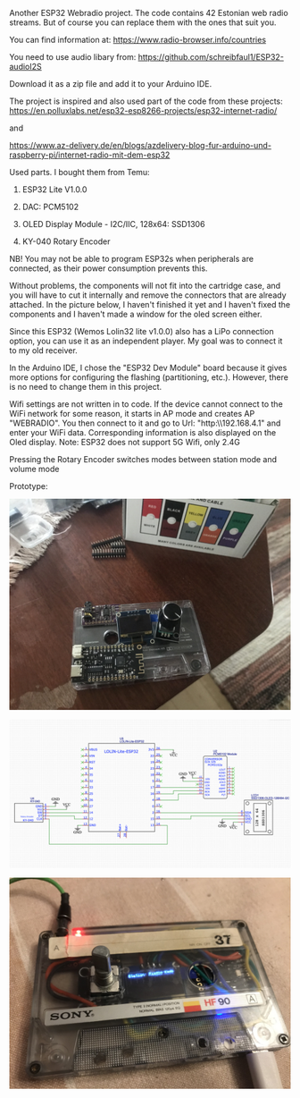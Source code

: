 Another ESP32 Webradio project. The code contains 42 Estonian web radio streams. But of course you can replace them with the ones that suit you. 

You can find information at: https://www.radio-browser.info/countries

You need to use audio libary from: https://github.com/schreibfaul1/ESP32-audioI2S

Download it as a zip file and add it to your Arduino IDE.

The project is inspired and also used part of the code from these projects: https://en.polluxlabs.net/esp32-esp8266-projects/esp32-internet-radio/

and

https://www.az-delivery.de/en/blogs/azdelivery-blog-fur-arduino-und-raspberry-pi/internet-radio-mit-dem-esp32

Used parts. I bought them from Temu:

1. ESP32 Lite V1.0.0 

2. DAC: PCM5102

3. OLED Display Module - I2C/IIC, 128x64: SSD1306

4. KY-040 Rotary Encoder

NB! You may not be able to program ESP32s when peripherals are connected, as their power consumption prevents this.

Without problems, the components will not fit into the cartridge case, and you will have to cut it internally and remove the connectors that are already attached. In the picture below, I haven't finished it yet and I haven't fixed the components and I haven't made a window for the oled screen either.

Since this ESP32 (Wemos Lolin32 lite v1.0.0) also has a LiPo connection option, you can use it as an independent player. My goal was to connect it to my old receiver.

In the Arduino IDE, I chose the "ESP32 Dev Module" board because it gives more options for configuring the flashing (partitioning, etc.). However, there is no need to change them in this project.

Wifi settings are not written in to code. If the device cannot connect to the WiFi network for some reason, it starts in AP mode and creates AP "WEBRADIO". You then connect to it and go to Url: "http:\\\192.168.4.1" and enter your WiFi data. Corresponding information is also displayed on the Oled display. Note: ESP32 does not support 5G Wifi, only 2.4G

Pressing the Rotary Encoder switches modes between station mode and volume mode

Prototype: 

![Kassett](images/idee.jpg)

![Schematics](images/schema.png)

![Kassett](images/kassett.jpg)

